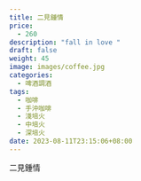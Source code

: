 ```yaml
---
title: 二見鍾情
price:
  - 260
description: "fall in love "
draft: false
weight: 45
image: images/coffee.jpg
categories:
  - 啤酒調酒
tags:
  - 咖啡
  - 手沖咖啡
  - 淺培火
  - 中培火
  - 深培火
date: 2023-08-11T23:15:06+08:00
---
```


 二見鍾情
